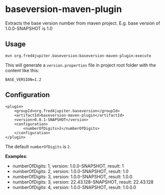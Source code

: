 baseversion-maven-plugin
========================

Extracts the base version number from maven project. E.g. base version of 1.0.0-SNAPSHOT is 1.0

## Usage ##

	mvn org.fred4jupiter.baseversion:baseversion-maven-plugin:execute
	
This will generate a `version.properties` file in project root folder with the content like this:

	BASE_VERSION=1.2	

## Configuration ##

    <plugin>
        <groupId>org.fred4jupiter.baseversion</groupId>
        <artifactId>baseversion-maven-plugin</artifactId>
        <version>0.0.1-SNAPSHOT</version>
		<configuration>
			<numberOfDigits>2</numberOfDigits>
		</configuration>
    </plugin>

The default `numberOfDigits` is `2`.

**Examples**:

- numberOfDigits: 1, version: 1.0.0-SNAPSHOT, result: 1
- numberOfDigits: 2, version: 1.0.0-SNAPSHOT, result: 1.0
- numberOfDigits: 3, version: 1.0.0-SNAPSHOT, result: 1.0.0
- numberOfDigits: 3, version: 22.43.128-SNAPSHOT, result: 22.43.128
- numberOfDigits: 4, version: 1.0.0-SNAPSHOT, result: 1.0.0.0
 
